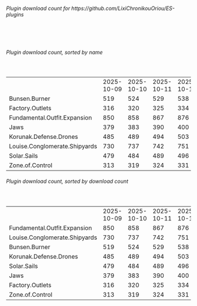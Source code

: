 <h6>Plugin download count for https://github.com/LixiChronikouOriou/ES-plugins</h6><br>
<br>
<h6>Plugin download count, sorted by name</h6><sub><sup><br>
<table>
	<tr>
		<td></td>
		<td>2025-10-09</td>
		<td>2025-10-10</td>
		<td>2025-10-11</td>
		<td>2025-10-12</td>
		<td>2025-10-13</td>
		<td>2025-10-14</td>
		<td>2025-10-15</td>
		<td>today +</td>
	</tr>
	<tr>
		<td>Bunsen.Burner</td>
		<td>519</td>
		<td>524</td>
		<td>529</td>
		<td>538</td>
		<td>545</td>
		<td>549</td>
		<td>559</td>
		<td>+ 10</td>
	</tr>
	<tr>
		<td>Factory.Outlets</td>
		<td>316</td>
		<td>320</td>
		<td>325</td>
		<td>334</td>
		<td>344</td>
		<td>350</td>
		<td>358</td>
		<td>+ 8</td>
	</tr>
	<tr>
		<td>Fundamental.Outfit.Expansion</td>
		<td>850</td>
		<td>858</td>
		<td>867</td>
		<td>876</td>
		<td>887</td>
		<td>897</td>
		<td>906</td>
		<td>+ 9</td>
	</tr>
	<tr>
		<td>Jaws</td>
		<td>379</td>
		<td>383</td>
		<td>390</td>
		<td>400</td>
		<td>410</td>
		<td>417</td>
		<td>423</td>
		<td>+ 6</td>
	</tr>
	<tr>
		<td>Korunak.Defense.Drones</td>
		<td>485</td>
		<td>489</td>
		<td>494</td>
		<td>503</td>
		<td>511</td>
		<td>515</td>
		<td>522</td>
		<td>+ 7</td>
	</tr>
	<tr>
		<td>Louise.Conglomerate.Shipyards</td>
		<td>730</td>
		<td>737</td>
		<td>742</td>
		<td>751</td>
		<td>759</td>
		<td>765</td>
		<td>772</td>
		<td>+ 7</td>
	</tr>
	<tr>
		<td>Solar.Sails</td>
		<td>479</td>
		<td>484</td>
		<td>489</td>
		<td>496</td>
		<td>503</td>
		<td>511</td>
		<td>519</td>
		<td>+ 8</td>
	</tr>
	<tr>
		<td>Zone.of.Control</td>
		<td>313</td>
		<td>319</td>
		<td>324</td>
		<td>331</td>
		<td>339</td>
		<td>345</td>
		<td>352</td>
		<td>+ 7</td>
	</tr>
</table>
</sub></sup>
<h6>Plugin download count, sorted by download count</h6><sub><sup><br>
<table>
	<tr>
		<td></td>
		<td>2025-10-09</td>
		<td>2025-10-10</td>
		<td>2025-10-11</td>
		<td>2025-10-12</td>
		<td>2025-10-13</td>
		<td>2025-10-14</td>
		<td>2025-10-15</td>
		<td>today +</td>
	</tr>
	<tr>
		<td>Fundamental.Outfit.Expansion</td>
		<td>850</td>
		<td>858</td>
		<td>867</td>
		<td>876</td>
		<td>887</td>
		<td>897</td>
		<td>906</td>
		<td>+ 9</td>
	</tr>
	<tr>
		<td>Louise.Conglomerate.Shipyards</td>
		<td>730</td>
		<td>737</td>
		<td>742</td>
		<td>751</td>
		<td>759</td>
		<td>765</td>
		<td>772</td>
		<td>+ 7</td>
	</tr>
	<tr>
		<td>Bunsen.Burner</td>
		<td>519</td>
		<td>524</td>
		<td>529</td>
		<td>538</td>
		<td>545</td>
		<td>549</td>
		<td>559</td>
		<td>+ 10</td>
	</tr>
	<tr>
		<td>Korunak.Defense.Drones</td>
		<td>485</td>
		<td>489</td>
		<td>494</td>
		<td>503</td>
		<td>511</td>
		<td>515</td>
		<td>522</td>
		<td>+ 7</td>
	</tr>
	<tr>
		<td>Solar.Sails</td>
		<td>479</td>
		<td>484</td>
		<td>489</td>
		<td>496</td>
		<td>503</td>
		<td>511</td>
		<td>519</td>
		<td>+ 8</td>
	</tr>
	<tr>
		<td>Jaws</td>
		<td>379</td>
		<td>383</td>
		<td>390</td>
		<td>400</td>
		<td>410</td>
		<td>417</td>
		<td>423</td>
		<td>+ 6</td>
	</tr>
	<tr>
		<td>Factory.Outlets</td>
		<td>316</td>
		<td>320</td>
		<td>325</td>
		<td>334</td>
		<td>344</td>
		<td>350</td>
		<td>358</td>
		<td>+ 8</td>
	</tr>
	<tr>
		<td>Zone.of.Control</td>
		<td>313</td>
		<td>319</td>
		<td>324</td>
		<td>331</td>
		<td>339</td>
		<td>345</td>
		<td>352</td>
		<td>+ 7</td>
	</tr>
</table>
</sub></sup>
